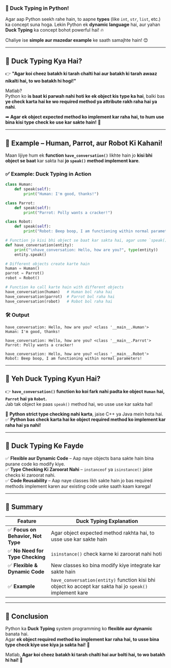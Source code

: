 ### **🐍 Duck Typing in Python!**  

Agar aap Python seekh rahe hain, to aapne **types** (like `int`, `str`, `list`, etc.) ka concept suna hoga. Lekin Python ek **dynamic language** hai, aur yahan **Duck Typing** ka concept bohot powerful hai! 🔥  

Chaliye ise **simple aur mazedar example** ke saath samajhte hain! 😊  

---

## **🔹 Duck Typing Kya Hai?**
👉 **"Agar koi cheez batakh ki tarah chalti hai aur batakh ki tarah awaaz nikalti hai, to wo batakh hi hogi!"**  

Matlab?  
Python ko **is baat ki parwah nahi hoti ke ek object kis type ka hai**, balki bas **ye check karta hai ke wo required method ya attribute rakh raha hai ya nahi**.  

➡ **Agar ek object expected method ko implement kar raha hai, to hum use bina kisi type check ke use kar sakte hain!** 🚀  

---

## **🔹 Example – Human, Parrot, aur Robot Ki Kahani!**  

Maan lijiye hum ek **function `have_conversation()`** likhte hain jo **kisi bhi object se baat** kar sakta hai **jo `speak()` method implement kare**.  

### **✅ Example: Duck Typing in Action**
```python
class Human:
    def speak(self):
        print("Human: I'm good, thanks!")

class Parrot:
    def speak(self):
        print("Parrot: Polly wants a cracker!")

class Robot:
    def speak(self):
        print("Robot: Beep boop, I am functioning within normal parameters!")

# Function jo kisi bhi object se baat kar sakta hai, agar usme `speak()` method ho
def have_conversation(entity):
    print("\nhave_conversation: Hello, how are you?", type(entity))
    entity.speak()

# Different objects create karte hain
human = Human()
parrot = Parrot()
robot = Robot()

# Function ko call karte hain with different objects
have_conversation(human)   # Human bol raha hai
have_conversation(parrot)  # Parrot bol raha hai
have_conversation(robot)   # Robot bol raha hai
```

### **🛠 Output**
```
have_conversation: Hello, how are you? <class '__main__.Human'>
Human: I'm good, thanks!

have_conversation: Hello, how are you? <class '__main__.Parrot'>
Parrot: Polly wants a cracker!

have_conversation: Hello, how are you? <class '__main__.Robot'>
Robot: Beep boop, I am functioning within normal parameters!
```
---

## **🔹 Yeh Duck Typing Kyun Hai?**
👉 **`have_conversation()` function ko koi fark nahi padta ke object `Human` hai, `Parrot` hai ya `Robot`.**  
Jab tak object ke paas `speak()` method hai, wo usse use kar sakta hai!  

🙅 **Python strict type checking nahi karta**, jaise C++ ya Java mein hota hai.  
✅ **Python bas check karta hai ke object required method ko implement kar raha hai ya nahi!**  

---

## **🔹 Duck Typing Ke Fayde**
✅ **Flexible aur Dynamic Code** – Aap naye objects bana sakte hain bina purane code ko modify kiye.  
✅ **Type Checking Ki Zaroorat Nahi** – `instanceof` ya `isinstance()` jaise checks ki zaroorat nahi.  
✅ **Code Reusability** – Aap naye classes likh sakte hain jo bas required methods implement karen aur existing code unke saath kaam karega!  

---

## **🔹 Summary**
| **Feature** | **Duck Typing Explanation** |
|------------|----------------------------|
| ✅ **Focus on Behavior, Not Type** | Agar object expected method rakhta hai, to usse use kar sakte hain |
| ✅ **No Need for Type Checking** | `isinstance()` check karne ki zaroorat nahi hoti |
| ✅ **Flexible & Dynamic Code** | New classes ko bina modify kiye integrate kar sakte hain |
| ✅ **Example** | `have_conversation(entity)` function kisi bhi object ko accept kar sakta hai jo `speak()` implement kare |

---

## **🔹 Conclusion**
Python ka **Duck Typing** system programming ko **flexible aur dynamic** banata hai.  
Agar **ek object required method ko implement kar raha hai, to usse bina type check kiye use kiya ja sakta hai!** 🎯  

Matlab, **Agar koi cheez batakh ki tarah chalti hai aur bolti hai, to wo batakh hi hai!** 🦆  

